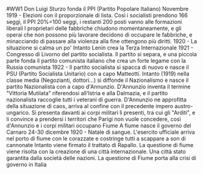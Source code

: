 #WW1 
Don Luigi Sturzo fonda il PPI (Partito Popolare Italiano)
Novembre 1919 - Elezioni con il proporzionale di lista. Così i socialisti prendono 166 seggi, il PPI 20%=100 seggi, i restanti 200 posti vanno alle formazioni liberali
I proprietari delle fabbriche chiudono momentaneamente, e gli operai che non possono più lavorare decidono di occupare le fabbriche, e minacciando di passare alla violenza alla fine ottengono più diritti.
1920 - La situazione si calma un po'
Intanto Lenin crea la Terza Internazionale
1921 - Congresso di Livorno del partito socialista. Il partito si separa, e una piccola parte fonda il partito comunista italiano che crea un forte legame con la Russia comunista
1922 - Il partito socialista si spacca di nuovo e nasce il PSU (Partito Socialista Unitario) con a capo Matteotti.
Intanto (1919) nella classe media (Negozianti, dottori...) si diffonde il Nazionalismo e nasce il partito Nazionalista con a capo d'Annunzio.
D'Annunzio inventa il termine "Vittoria Mutilata" riferendosi all'Istria e alla Dalmazia, e il partito nazionalista raccoglie tutti i veterani di guerra.
D'Annunzio ne approfitta della situazione di caos, arriva al confine con il precedente impero austro-ungarico. Si presenta davanti ai corpi militari lì presenti, tra cui gli "Arditi", e li convince a prendersi i territori che Parigi non vuole concedere, così d'Annunzio e i corpi militari occupano Fiume
A fiume nasce il governo del Carnaro
24-30 dicembre 1920 - Natale di sangue. L'esercito ufficiale arriva nel porto di fiume con le corazzate e costringe tutti a scappare a son di cannonate
Intanto viene firmato il trattato di Rapallo.
La questione di fiume viene risolta con la creazione di una città internazionale. Una città stato garantita dalla società delle nazioni.
La questione di Fiume porta alla crisi di governo in Italia
